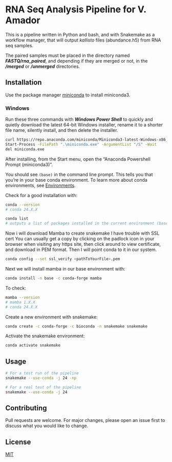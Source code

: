# RNA Seq Analysis Pipeline for V. Amador

This is a pipeline written in Python and bash, and with Snakemake as a workflow manager, that will output *kallisto* files (abundance.h5) from RNA seq samples.

The paired samples must be placed in the directory named ***FASTQ/rna_paired***, and depending if they are merged or not, in the ***/merged*** or ***/unmerged*** directories.

## Installation

Use the package manager [miniconda](https://docs.anaconda.com/miniconda/) to install miniconda3.

### Windows
Run these three commands with ***Windows Power Shell*** to quickly and quietly download the latest 64-bit Windows installer, rename it to a shorter file name, silently install, and then delete the installer.
```bash
curl https://repo.anaconda.com/miniconda/Miniconda3-latest-Windows-x86_64.exe -o miniconda.exe
Start-Process -FilePath ".\miniconda.exe" -ArgumentList "/S" -Wait
del miniconda.exe
```
After installing, from the Start menu, open the “Anaconda Powershell Prompt (miniconda3)”.

You should see ```(base)``` in the command line prompt. This tells you that you’re in your base conda environment. To learn more about conda environments, see [Environments](https://docs.anaconda.com/working-with-conda/environments/).

Check for a good installation with:
```bash
conda --version
# conda 24.X.X

conda list
# outputs a list of packages installed in the current environment (base)
```

Now i will download Mamba to create snakemake
I have trouble with SSL cert
You can usually get a copy by clicking on the padlock icon in your browser when visiting any https site, then click around to view certificate, and download in PEM format.
Then I will point conda to it in our system. 
```bash
conda config --set ssl_verify <pathToYourFile>.pem
```

Next we will install mamba in our base environment with:
```bash
conda install -n base -c conda-forge mamba
```
To check:
```bash
mamba --version
# mamba 1.X.X
# conda 24.X.X
```
Create a new environment with snakemake:
```bash
conda create -c conda-forge -c bioconda -n snakemake snakemake
```
Activate the snakemake environment:
```bash
conda activate snakemake
```

## Usage

```bash
# For a test run of the pipeline
snakemake --use-conda -j 24 -np

# For a real test of the pipeline
snakemake --use-conda -j 24
```

## Contributing

Pull requests are welcome. For major changes, please open an issue first
to discuss what you would like to change.

## License

[MIT](https://choosealicense.com/licenses/mit/)